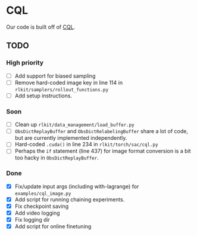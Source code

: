 # CQL

Our code is built off of [CQL](https://github.com/aviralkumar2907/CQL). 

## TODO
### High priority
- [ ] Add support for biased sampling
- [ ] Remove hard-coded image key in line 114 in `rlkit/samplers/rollout_functions.py`
- [ ] Add setup instructions. 

### Soon
- [ ] Clean up `rlkit/data_management/load_buffer.py`
- [ ] `ObsDictReplayBuffer` and `ObsDictRelabelingBuffer` share a lot of code, but are currently implemented independently.
- [ ] Hard-coded `.cuda()` in line 234 in `rlkit/torch/sac/cql.py`
- [ ] Perhaps the `if` statement (line 437) for image format conversion is a bit too hacky in `ObsDictReplayBuffer`. 

### Done
- [x] Fix/update input args (including with-lagrange) for `examples/cql_image.py`
- [x] Add script for running chaining experiments. 
- [x] Fix checkpoint saving
- [x] Add video logging
- [x] Fix logging dir
- [x] Add script for online finetuning